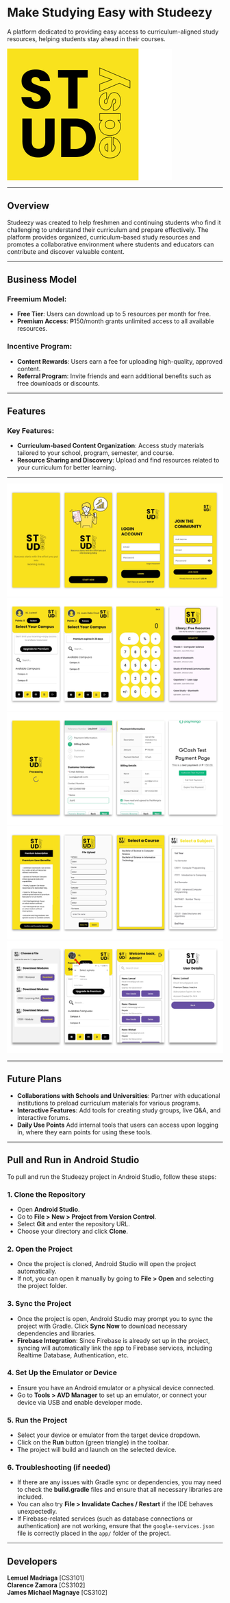 # Make Studying Easy with Studeezy
A platform dedicated to providing easy access to curriculum-aligned study resources, helping students stay ahead in their courses.

![Studeezy Logo](app/src/main/res/drawable/logo2.png)

---

## Overview

Studeezy was created to help freshmen and continuing students who find it challenging to understand their curriculum and prepare effectively. The platform provides organized, curriculum-based study resources and promotes a collaborative environment where students and educators can contribute and discover valuable content.

---

## Business Model

### Freemium Model:
- **Free Tier**: Users can download up to 5 resources per month for free.
- **Premium Access**: ₱150/month grants unlimited access to all available resources.

### Incentive Program:
- **Content Rewards**: Users earn a fee for uploading high-quality, approved content.
- **Referral Program**: Invite friends and earn additional benefits such as free downloads or discounts.

---

## Features

### Key Features:
- **Curriculum-based Content Organization**: Access study materials tailored to your school, program, semester, and course.
- **Resource Sharing and Discovery**: Upload and find resources related to your curriculum for better learning.

---

![Studeezy Logo](app/src/main/res/drawable/Screenshot/1.png)
![Studeezy Logo](app/src/main/res/drawable/Screenshot/2.png)
![Studeezy Logo](app/src/main/res/drawable/Screenshot/5.png)
![Studeezy Logo](app/src/main/res/drawable/Screenshot/3.png)
![Studeezy Logo](app/src/main/res/drawable/Screenshot/4.png)

---

## Future Plans

- **Collaborations with Schools and Universities**: Partner with educational institutions to preload curriculum materials for various programs.
- **Interactive Features**: Add tools for creating study groups, live Q&A, and interactive forums.
- **Daily Use Points** Add internal tools that users can access upon logging in, where they earn points for using these tools.

---

## Pull and Run in Android Studio

To pull and run the Studeezy project in Android Studio, follow these steps:

### 1. Clone the Repository
- Open **Android Studio**.
- Go to **File > New > Project from Version Control**.
- Select **Git** and enter the repository URL.
- Choose your directory and click **Clone**.

### 2. Open the Project
- Once the project is cloned, Android Studio will open the project automatically.
- If not, you can open it manually by going to **File > Open** and selecting the project folder.

### 3. Sync the Project
- Once the project is open, Android Studio may prompt you to sync the project with Gradle. Click **Sync Now** to download necessary dependencies and libraries.
- **Firebase Integration**: Since Firebase is already set up in the project, syncing will automatically link the app to Firebase services, including Realtime Database, Authentication, etc.

### 4. Set Up the Emulator or Device
- Ensure you have an Android emulator or a physical device connected.
- Go to **Tools > AVD Manager** to set up an emulator, or connect your device via USB and enable developer mode.

### 5. Run the Project
- Select your device or emulator from the target device dropdown.
- Click on the **Run** button (green triangle) in the toolbar.
- The project will build and launch on the selected device.

### 6. Troubleshooting (if needed)
- If there are any issues with Gradle sync or dependencies, you may need to check the **build.gradle** files and ensure that all necessary libraries are included.
- You can also try **File > Invalidate Caches / Restart** if the IDE behaves unexpectedly.
- If Firebase-related services (such as database connections or authentication) are not working, ensure that the `google-services.json` file is correctly placed in the `app/` folder of the project.

---

## Developers
**Lemuel Madriaga** [CS3101]<br>
**Clarence Zamora** [CS3102]<br>
**James Michael Magnaye** [CS3102]
